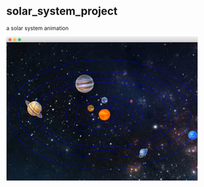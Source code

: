 # solar_system_project
a solar system animation

![image](https://github.com/grizz9233/solar_system_project/blob/master/image.jpg)
